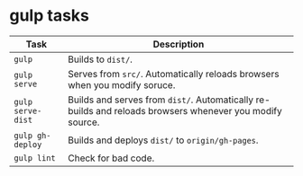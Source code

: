 # gulp tasks

| Task              | Description                                                                                              |
| ----------------- | -------------------------------------------------------------------------------------------------------- |
| `gulp`            | Builds to `dist/`.                                                                                       |
| `gulp serve`      | Serves from `src/`. Automatically reloads browsers when you modify soruce.                               |
| `gulp serve-dist` | Builds and serves from `dist/`. Automatically re-builds and reloads browsers whenever you modify source. |
| `gulp gh-deploy`  | Builds and deploys `dist/` to `origin/gh-pages`.                                                         |
| `gulp lint`       | Check for bad code.                                                                                      |